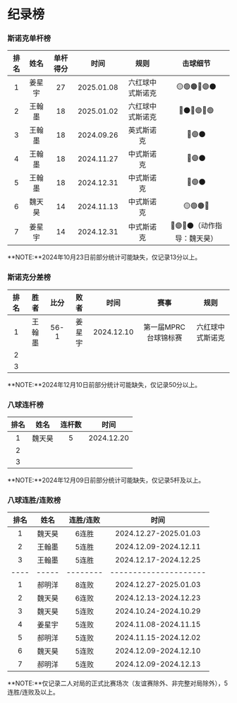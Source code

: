 # 纪录榜

### 斯诺克单杆榜

| 排名 | 姓名   | 单杆得分  |  时间      |      规则       |           击球细节            |
| :--: | :----: | :------: | :-------: | :-------------: | :--------------------------: |
| 1    | 姜星宇 | 27       | 2025.01.08 | 六红球中式斯诺克 | 🟡🟢🟤🔵🟣⚫️              |
| 2    | 王翰墨 | 18       | 2025.01.02 | 六红球中式斯诺克 | 🔴⚫️🔴🟣🔴🟢              |
| 3    | 王翰墨 | 18       | 2024.09.26 |      英式斯诺克 | 🔵🟣⚫️                      |
| 4    | 王翰墨 | 18       | 2024.11.27 |      中式斯诺克 | 🔵🟣⚫️                      |
| 5    | 王翰墨 | 18       | 2024.12.31 |      中式斯诺克 | 🔵🟣⚫️                      |
| 6    | 魏天昊 | 14       | 2024.11.13 |      中式斯诺克 | 🟡🟢🟤🔵                   |
| 7    | 姜星宇 | 14       | 2024.12.31 |      中式斯诺克 | 🔴🟣🔴⚫️（动作指导：魏天昊） |

**NOTE:**2024年10月23日前部分统计可能缺失，仅记录13分以上。

### 斯诺克分差榜

| 排名 |  胜者  | 比分  |  败者  |    时间    |         赛事         |      规则      |
| :--: | :----: | :--: | :----: | :--------: | :-----------------: | :------------: |
|  1   | 王翰墨 | 56-1  | 姜星宇 | 2024.12.10 | 第一届MPRC台球锦标赛 | 六红球中式斯诺克 |
|  2   |        |      |        |            |                     |                |
|  3   |        |      |        |            |                     |                |

**NOTE:**2024年12月10日前部分统计可能缺失，仅记录50分以上。

### 八球连杆榜

| 排名 | 姓名   | 连杆数   | 时间        |
| :--: | :---: | :------: | :--------: |
| 1    | 魏天昊 |  5       | 2024.12.20 |
| 2    |       |          |            |
| 3    |       |          |            |

**NOTE:**2024年12月09日前部分统计可能缺失，仅记录5杆及以上。

### 八球连胜/连败榜

| 排名 | 姓名   | 连胜/连败 | 时间                  |
| :--: | :---: | :------: | :-------------------: |
|  1   | 魏天昊 |  6连胜   | 2024.12.27-2025.01.03 |
|  2   | 王翰墨 |  5连胜   | 2024.12.09-2024.12.11 |
|  3   | 王翰墨 |  5连胜   | 2024.12.17-2024.12.25 |
| ---- | ----- | -------- | --------------------- |
|  1   | 郝明洋 |  8连败   | 2024.12.27-2025.01.03 |
|  2   | 魏天昊 |  6连败   | 2024.12.13-2024.12.23 |
|  3   | 魏天昊 |  5连败   | 2024.10.24-2024.10.29 |
|  4   | 姜星宇 |  5连败   | 2024.11.08-2024.11.15 |
|  5   | 郝明洋 |  5连败   | 2024.11.15-2024.12.02 |
|  6   | 魏天昊 |  5连败   | 2024.12.09-2024.12.10 |
|  7   | 郝明洋 |  5连败   | 2024.12.09-2024.12.13 |

**NOTE:**仅记录二人对局的正式比赛场次（友谊赛除外、非完整对局除外），5连胜/连败及以上。

